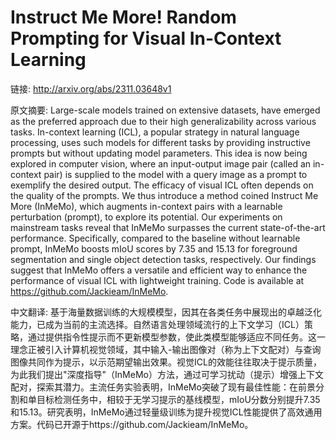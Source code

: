 # Instruct Me More! Random Prompting for Visual In-Context Learning

链接: http://arxiv.org/abs/2311.03648v1

原文摘要:
Large-scale models trained on extensive datasets, have emerged as the
preferred approach due to their high generalizability across various tasks.
In-context learning (ICL), a popular strategy in natural language processing,
uses such models for different tasks by providing instructive prompts but
without updating model parameters. This idea is now being explored in computer
vision, where an input-output image pair (called an in-context pair) is
supplied to the model with a query image as a prompt to exemplify the desired
output. The efficacy of visual ICL often depends on the quality of the prompts.
We thus introduce a method coined Instruct Me More (InMeMo), which augments
in-context pairs with a learnable perturbation (prompt), to explore its
potential. Our experiments on mainstream tasks reveal that InMeMo surpasses the
current state-of-the-art performance. Specifically, compared to the baseline
without learnable prompt, InMeMo boosts mIoU scores by 7.35 and 15.13 for
foreground segmentation and single object detection tasks, respectively. Our
findings suggest that InMeMo offers a versatile and efficient way to enhance
the performance of visual ICL with lightweight training. Code is available at
https://github.com/Jackieam/InMeMo.

中文翻译:
基于海量数据训练的大规模模型，因其在各类任务中展现出的卓越泛化能力，已成为当前的主流选择。自然语言处理领域流行的上下文学习（ICL）策略，通过提供指令性提示而不更新模型参数，使此类模型能够适应不同任务。这一理念正被引入计算机视觉领域，其中输入-输出图像对（称为上下文配对）与查询图像共同作为提示，以示范期望输出效果。视觉ICL的效能往往取决于提示质量，为此我们提出"深度指导"（InMeMo）方法，通过可学习扰动（提示）增强上下文配对，探索其潜力。主流任务实验表明，InMeMo突破了现有最佳性能：在前景分割和单目标检测任务中，相较于无学习提示的基线模型，mIoU分数分别提升7.35和15.13。研究表明，InMeMo通过轻量级训练为提升视觉ICL性能提供了高效通用方案。代码已开源于https://github.com/Jackieam/InMeMo。
